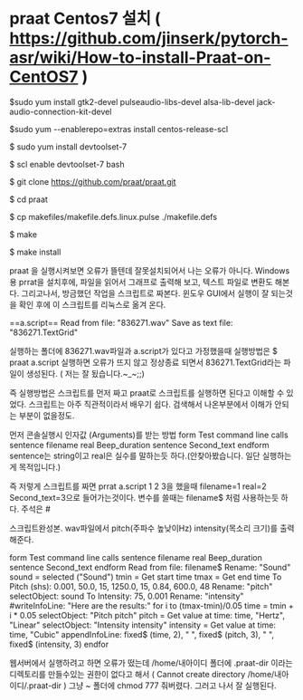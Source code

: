 # praat Centos7 설치 ( https://github.com/jinserk/pytorch-asr/wiki/How-to-install-Praat-on-CentOS7 )

$sudo yum install gtk2-devel pulseaudio-libs-devel alsa-lib-devel jack-audio-connection-kit-devel

$sudo yum --enablerepo=extras install centos-release-scl

$ sudo yum install devtoolset-7

$ scl enable devtoolset-7 bash

$ git clone https://github.com/praat/praat.git

$ cd praat

$ cp makefiles/makefile.defs.linux.pulse ./makefile.defs

$ make

$ make install


praat 을 실행시켜보면 오류가 뜰텐데 잘못설치되어서 나는 오류가 아니다.
Windows용 prrat을 설치후에, 파일을 읽어서 그래프로 출력해 보고, 텍스트 파일로 변환도 해본다.
그리고나서, 방금했던 작업을 스크립트로 짜본다. 윈도우  GUI에서 실행이 잘 되는것을 확인 후에 이 스크립트를 리눅스로 옮겨 온다.

==a.script==
Read from file: "836271.wav"
Save as text file: "836271.TextGrid"

실행하는 폴더에 836271.wav파일과 a.script가 있다고 가정했을때 실행방법은
$ praat a.script
실행하면 오류가 뜨지 않고 정상종료 되면서 836271.TextGrid라는 파일이 생성된다. ( 저는 잘 됬습니다.~_~;;)

즉 실행방법은 스크립트를 먼저 짜고 praat로 스크립트를 실행하면 된다고 이해할 수 있었다.
스크립트는 아주 직관적이라서 배우기 쉽다. 검색해서 나온부분에서 이해가 안되는 부분이 없을정도.

먼저 콘솔실행시 인자값 (Arguments)를 받는 방법
form Test command line calls
        sentence filename
        real Beep_duration
        sentence Second_text
endform
sentence는 string이고 real은 실수를 말하는듯 하다.(안찾아봤습니다. 일단 실행하는게 목적입니다.)

즉 저렇게 스크립트를 짜면 prrat a.script 1 2 3을 했을때 filename=1 real=2 Second_text=3으로 들어가는것이다.
변수를 쓸때는 filename$ 처럼 사용하는듯 하다.
주석은 #



스크립트완성본. wav파일에서 pitch(주파수 높낮이Hz) intensity(목소리 크기)를 출력해준다.

form Test command line calls
        sentence filename
        real Beep_duration
        sentence Second_text
endform
Read from file: filename$
Rename: "Sound"
sound = selected ("Sound")
tmin = Get start time
tmax = Get end time
To Pitch (shs): 0.001, 50.0, 15, 1250.0, 15, 0.84, 600.0, 48
Rename: "pitch"
selectObject: sound
To Intensity: 75, 0.001
Rename: "intensity"
#writeInfoLine: "Here are the results:"
for i to (tmax-tmin)/0.05
    time = tmin + i * 0.05
    selectObject: "Pitch pitch"
    pitch = Get value at time: time, "Hertz", "Linear"
    selectObject: "Intensity intensity"
    intensity = Get value at time: time, "Cubic"
    appendInfoLine: fixed$ (time, 2), " ", fixed$ (pitch, 3), " ", fixed$ (intensity, 3)
endfor

웹서버에서 실행하려고 하면 오류가 떴는데
/home/내아이디 폴더에 .praat-dir 이라는 디렉토리를 만들수있는 권한이 없다고 해서 ( Cannot create directory /home/내아이디/.praat-dir )
그냥 ~ 폴더에 chmod  777 줘버렸다.
그러고 나서 잘 실행된다.


